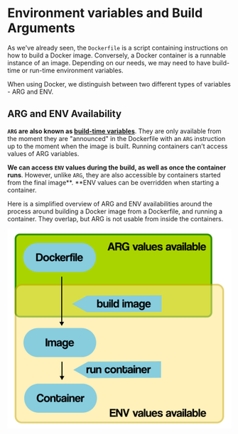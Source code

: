 # Environment variables and Build Arguments

As we've already seen, the `Dockerfile` is a script containing instructions on how to build a Docker image. Conversely, a Docker container is a runnable instance of an image. Depending on our needs, we may need to have build-time or run-time environment variables.

When using Docker, we distinguish between two different types of variables - ARG and ENV.

## ARG and ENV Availability

**`ARG` are also known as [build-time variables](https://docs.docker.com/engine/reference/builder/#arg)**. They are only available from the moment they are "announced" in the Dockerfile with an `ARG` instruction up to the moment when the image is built. Running containers can’t access values of ARG variables.

**We can access `ENV` values during the build, as well as once the container runs**. However, unlike `ARG`, they are also accessible by containers started from the final image**. **ENV values can be overridden when starting a container.

Here is a simplified overview of ARG and ENV availabilities around the process around building a Docker image from a Dockerfile, and running a container. They overlap, but ARG is not usable from inside the containers.

![ARG and ENV Availability](./docker-env-and-build-args-overview.png)

